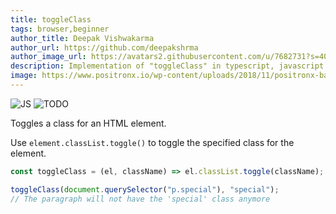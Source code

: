 ```yaml
---
title: toggleClass
tags: browser,beginner
author_title: Deepak Vishwakarma
author_url: https://github.com/deepakshrma
author_image_url: https://avatars2.githubusercontent.com/u/7682731?s=400
description: Implementation of "toggleClass" in typescript, javascript and deno.
image: https://www.positronx.io/wp-content/uploads/2018/11/positronx-banner-1152-1.jpg
---
```


![JS](https://img.shields.io/badge/supports-javascript-yellow.svg?style=flat-square)
![TODO](https://img.shields.io/badge///TODO-blue.svg?style=flat-square)

Toggles a class for an HTML element.

Use `element.classList.toggle()` to toggle the specified class for the element.

```js
const toggleClass = (el, className) => el.classList.toggle(className);
```

```js
toggleClass(document.querySelector("p.special"), "special");
// The paragraph will not have the 'special' class anymore
```
